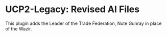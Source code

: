 # UCP2-Legacy: Revised AI Files
This plugin adds the Leader of the Trade Federation, Nute Gunray in place of the Wazir.